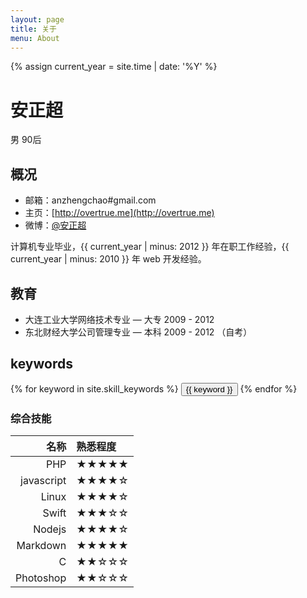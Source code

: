 ```yaml
---
layout: page
title: 关于
menu: About
---
```

{% assign current_year = site.time | date: '%Y' %}

安正超
===
男 90后

## 概况

- 邮箱：anzhengchao#gmail.com
- 主页：[http://overtrue.me](http://overtrue.me)
- 微博：[@安正超](http://weibo.com/joychaocc)

计算机专业毕业，{{ current_year | minus: 2012 }} 年在职工作经验，{{ current_year | minus: 2010 }} 年 web 开发经验。

## 教育
- 大连工业大学网络技术专业 — 大专 2009 - 2012
- 东北财经大学公司管理专业 — 本科 2009 - 2012 （自考）

## keywords
<div class="btn-inline">
{% for keyword in site.skill_keywords %} <button class="btn btn-outline" type="button">{{ keyword }}</button> {% endfor %}
</div>

### 综合技能

| 名称 | 熟悉程度
|--:|:--|
| PHP | ★★★★★ |
| javascript | ★★★★☆ |
| Linux | ★★★★☆ |
| Swift | ★★★☆☆ |
| Nodejs | ★★★★☆ |
| Markdown | ★★★★★ |
| C | ★★☆☆☆ |
| Photoshop | ★★☆☆☆ |
